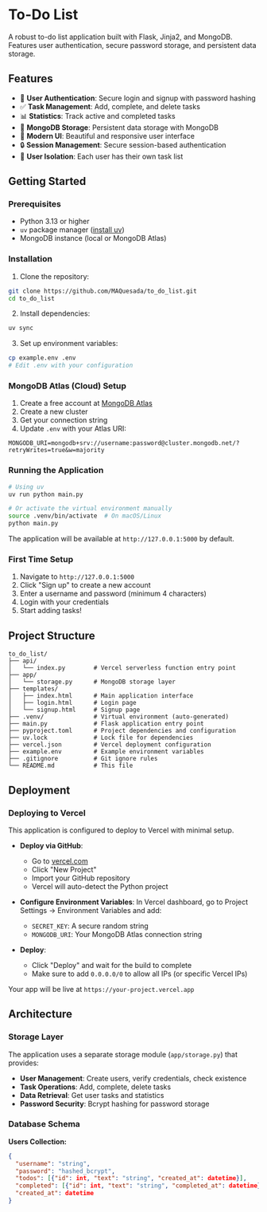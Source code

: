 # To-Do List

A robust to-do list application built with Flask, Jinja2, and MongoDB. Features user authentication, secure password storage, and persistent data storage.

## Features

- 🔐 **User Authentication**: Secure login and signup with password hashing
- ✅ **Task Management**: Add, complete, and delete tasks
- 📊 **Statistics**: Track active and completed tasks
- 💾 **MongoDB Storage**: Persistent data storage with MongoDB
- 🎨 **Modern UI**: Beautiful and responsive user interface
- 🔒 **Session Management**: Secure session-based authentication
- 👤 **User Isolation**: Each user has their own task list

## Getting Started

### Prerequisites

- Python 3.13 or higher
- `uv` package manager ([install uv](https://github.com/astral-sh/uv))
- MongoDB instance (local or MongoDB Atlas)

### Installation

1. Clone the repository:

```bash
git clone https://github.com/MAQuesada/to_do_list.git
cd to_do_list
```

2. Install dependencies:

```bash
uv sync
```

3. Set up environment variables:

```bash
cp example.env .env
# Edit .env with your configuration
```

### MongoDB Atlas (Cloud) Setup

1. Create a free account at [MongoDB Atlas](https://www.mongodb.com/cloud/atlas)
2. Create a new cluster
3. Get your connection string
4. Update `.env` with your Atlas URI:

```env
MONGODB_URI=mongodb+srv://username:password@cluster.mongodb.net/?retryWrites=true&w=majority
```

### Running the Application

```bash
# Using uv
uv run python main.py

# Or activate the virtual environment manually
source .venv/bin/activate  # On macOS/Linux
python main.py
```

The application will be available at `http://127.0.0.1:5000` by default.

### First Time Setup

1. Navigate to `http://127.0.0.1:5000`
2. Click "Sign up" to create a new account
3. Enter a username and password (minimum 4 characters)
4. Login with your credentials
5. Start adding tasks!

## Project Structure

```
to_do_list/
├── api/
│   └── index.py        # Vercel serverless function entry point
├── app/
│   └── storage.py      # MongoDB storage layer
├── templates/
│   ├── index.html      # Main application interface
│   ├── login.html      # Login page
│   └── signup.html     # Signup page
├── .venv/              # Virtual environment (auto-generated)
├── main.py             # Flask application entry point
├── pyproject.toml      # Project dependencies and configuration
├── uv.lock             # Lock file for dependencies
├── vercel.json         # Vercel deployment configuration
├── example.env         # Example environment variables
├── .gitignore          # Git ignore rules
└── README.md           # This file
```

## Deployment

### Deploying to Vercel

This application is configured to deploy to Vercel with minimal setup.

- **Deploy via GitHub**:
  - Go to [vercel.com](https://vercel.com)
  - Click "New Project"
  - Import your GitHub repository
  - Vercel will auto-detect the Python project

- **Configure Environment Variables**:
   In Vercel dashboard, go to Project Settings → Environment Variables and add:
  - `SECRET_KEY`: A secure random string
  - `MONGODB_URI`: Your MongoDB Atlas connection string

- **Deploy**:
  - Click "Deploy" and wait for the build to complete
  - Make sure to add `0.0.0.0/0` to allow all IPs (or specific Vercel IPs)

Your app will be live at `https://your-project.vercel.app`

## Architecture

### Storage Layer

The application uses a separate storage module (`app/storage.py`) that provides:

- **User Management**: Create users, verify credentials, check existence
- **Task Operations**: Add, complete, delete tasks
- **Data Retrieval**: Get user tasks and statistics
- **Password Security**: Bcrypt hashing for password storage

### Database Schema

**Users Collection:**

```json
{
  "username": "string",
  "password": "hashed_bcrypt",
  "todos": [{"id": int, "text": "string", "created_at": datetime}],
  "completed": [{"id": int, "text": "string", "completed_at": datetime}],
  "created_at": datetime
}
```
